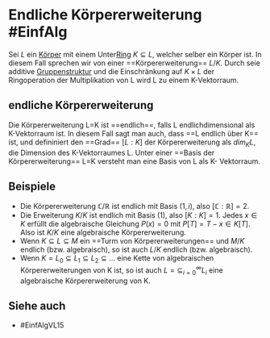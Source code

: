 # Endliche Körpererweiterung #EinfAlg 
Sei $L$ ein [Körper](LA1/Definitions/K%C3%B6rper.md) mit einem Unter[Ring](Einf.%20Alg/Definition/Ring.md) $K\subseteq L$, welcher selber ein Körper ist. In diesem Fall sprechen wir von einer ==Körpererweiterung== $L/K$. Durch seie additive [Gruppenstruktur](LA1/Definitions/Gruppe.md) und die Einschränkung auf $K\times L$ der Ringoperation der Multiplikation von L wird L zu einem K-Vektorraum.
## endliche Körpererweiterung
Die Körpererweiterung L=K ist ==endlich==, falls L endlichdimensional als K-Vektorraum
ist. In diesem Fall sagt man auch, dass ==L endlich über K== ist, und defininiert den ==Grad==
$[L : K]$ der Körpererweiterung als $dim_K L$, die Dimension des K-Vektorraumes L.
Unter einer ==Basis der Körpererweiterung== L=K versteht man eine Basis von L als K-
Vektorraum.
## Beispiele
- Die Körpererweiterung $\mathbb{C}/\mathbb{R}$ ist endlich mit Basis $(1,i)$, also $[\mathbb{C}:\mathbb{R}]=2$.
- Die Erweiterung $K/K$ ist endlich mit Basis $(1)$, also $[K:K]=1$. Jedes $x\in K$ erfüllt die algebraische Gleichung $P(x)=0$ mit $P[T]=T-x\in K[T]$. Also ist $K/K$ eine algebraische Körpererweiterung.
- Wenn $K\subseteq L\subseteq M$ ein ==Turm von Körpererweiterungen== und $M/K$ endlich (bzw. algebraisch), so ist auch $L/K$ endlich (bzw. algebraisch).
- Wenn $K=L_0\subseteq L_1\subseteq L_2\subseteq\dots$ eine Kette von algebraischen Körpererweiterungen von K ist, so ist auch $L=\subseteq_{i=0}^\infty L_i$ eine algebraische Körpererweiterung von K.
## Siehe auch
- #EinfAlgVL15